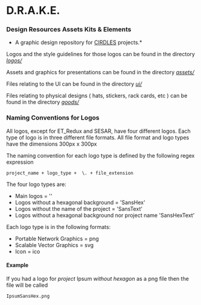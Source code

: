 

# D.R.A.K.E.
### Design Resources Assets Kits & Elements

* A graphic design repository for [CIRDLES](https://cirdles.org) projects.*

Logos and the style guidelines for those logos can be found in the directory [*logos/*](https://github.com/CIRDLES/DRAKE/tree/master/logos)

Assets and graphics for presentations can be found in the directory [*assets/*](https://github.com/CIRDLES/DRAKE/tree/master/assets)

Files relating to the UI can be found in the directory
[*ui/*](https://github.com/CIRDLES/DRAKE/tree/master/ui)

Files relating to physical designs ( hats, stickers, rack cards,  etc ) can be found in the directory [*goods/*](https://github.com/CIRDLES/DRAKE/tree/master/goods)



### Naming Conventions for Logos
All logos, except for ET_Redux and SESAR, have four different logos. Each type of logo is in three different file formats. All file format and logo types have the dimensions 300px x 300px

The naming convention for each logo type is defined by the following regex expression
``` regex
project_name + logo_type +  \. + file_extension  
```

The four logo types are:
* Main logos = ''
* Logos without a hexagonal background = 'SansHex'
* Logos without the name of the project = 'SansText'
* Logos without a hexagonal background nor project name 'SansHexText'

Each logo type is in the following formats:
* Portable Network Graphics = png
* Scalable Vector Graphics = svg
* Icon = ico

#### Example
If you had a logo for _project_ Ipsum _without hexagon_ as a png file then the file will be called
```
IpsumSansHex.png
```
